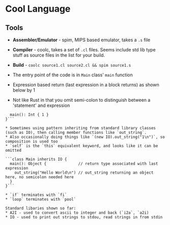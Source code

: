 # Cool Language

## Tools

* **Assembler/Emulator** - spim, MIPS based emulator, takes a `.s` file
* **Compiler** - coolc, takes a set of `.cl` files. Seems include std lib type stuff as source files in the list for your build.
* **Build** - `coolc source1.cl source2.cl && spim source1.s`


* The entry point of the code is in `Main` class' `main` function
* Expression based return (last expression in a block returns) as shown below by 1
* Not like Rust in that you omit semi-colon to distinguish between a 'statement' and expression

```class Main {
  main(): Int { 1 }
}```

* Sometimes using pattern inheriting from standard library classes (such as IO), then calling member functions like `out_string`.
* Also occasionally doing things like `(new IO).out_string("1\n")`, so composition is used too
* `self` is the `this` equivalent keyword, and looks like it can be omitted

```class Main inherits IO { 
  main(): Object {              // return type associated with last expression
    out_string("Hello World\n") // out_string returning an object here, no semicolon needed here
  } 
}```

* `if` terminates with `fi`
* `loop` terminates with `pool`

Standard libaries shown so far:
* A2I - used to convert ascii to integer and back (`i2a`, `a2i)
* IO - used to print out strings to stdou, read strings in from stdin





